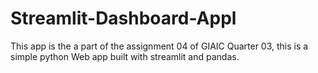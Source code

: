 # Streamlit-Dashboard-Appl
This app is the a part of the assignment 04 of GIAIC Quarter 03, this is a simple python Web app built with streamlit and pandas.
